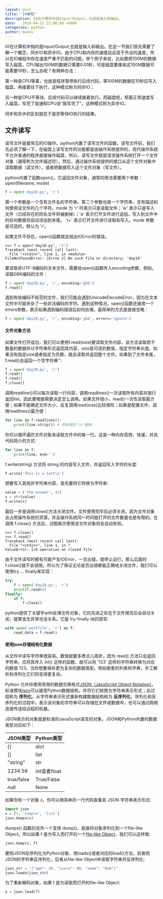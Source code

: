 ```yaml
---
layout: post
title: "IO编程"
description: IO在计算机中指Input/Output，也就是输入和输出。
date:   2018-04-21 22:00:00 +0800
categories: python
author: bwzou
---
```

IO在计算机中指的是Input/Output,也就是输入和输出。在这一节我们首先需要了解一个概念，同步IO和异步IO。由于CPU和内存的速度远远高于外设的速度，所以在IO编程中存在速度严重不匹配的问题。举个例子来说，比如要把100M的数据写入磁盘，CPU输出100M的数据只需要0.01秒，可是磁盘要接收这100M数据可能需要10秒，怎么办呢？有两种办法：

第一种是CPU等着，也就是程序暂停执行后续代码，等100M的数据在10秒后写入磁盘，再接着往下执行，这种模式称为同步IO；

另一种是CPU不等待，后续代码可以继续接着执行，而磁盘呢，照着正常速度写入磁盘，写完了就通知CPU说“我写完了”，这种模式称为异步IO。

同步和异步的区别就在于是否等待IO执行的结果。

## 文件读写
读写文件是最常见的IO操作。python内置了读写文件的函数。读写文件前，我们先必须了解一下，在磁盘上读写文件的功能都是由操作系统提供的，现代操作系统不允许普通的程序直接操作磁盘，所以，读写文件就是请求操作系统打开一个文件对象（通常称为文件描述符），然后，通过操作系统提供的接口从这个文件对象中读取数据（读文件），或者把数据写入这个文件对象（写文件）。

python内置了函数open()，它返回文件对象，通常的用法需要两个参数：open(filename, mode)
```python
f = open('day10.py', 'r')
```
第一个参数是一个含有文件名的字符串。第二个参数也是一个字符串，含有描述如何使用该文件的几个字符。mode 为 'r' 时表示只是读取文件；'w' 表示只是写入文件（已经存在的同名文件将被删掉）；'a' 表示打开文件进行追加，写入到文件中的任何数据将自动添加到末尾。 'r+' 表示打开文件进行读取和写入。mode 参数是可选的，默认为 'r'。

如果文件不存在，open()函数就会抛出IOError的错误。
```
>>> f = open('day10.py', 'r')
Traceback (most recent call last):
  File "<stdin>", line 1, in <module>
FileNotFoundError: [Errno 2] No such file or directory: 'day10'
```
要读取非UTF-8编码的文本文件，需要给open()函数传入encoding参数，例如，读取GBK编码的文件：
```python
f = open('day10.py', 'r', encoding='gbk')
f.read()
```
遇到有些编码不规范的文件，我们可能会遇到UnicodeDecodeError，因为在文本文件中可能夹杂了一些非法编码的字符。遇到这种情况，open()函数还接收一个errors参数，表示如果遇到编码错误后如何处理。最简单的方式是直接忽略：
```python
f = open('day10.py', 'r', encoding='gbk', errors='ignore')
```

#### 文件对象方法
如果文件打开成功，我们可以使用f.read(size)要读取文件内容，该方法读取若干数量的数据并以字符串形式返回其内容，size是可选的数值，指定字符串长度。如果没有指定size或者指定为负数，就会读取并返回整个文件。如果到了文件末尾，f.read()会返回一个空字符串'':
```python
f = open('day10.py', 'r')
f.read()
f.read()
f.close()
```
调用readline()可以每次读取一行内容，调用readlines()一次读取所有内容并按行返回list。因此要根据需要决定怎么调用。如果文件很小，read()一次性读取最方便；如果不能确定文件大小，反复调用read(size)比较保险；如果是配置文件，调用readlines()最方便：
```python
for line in f.readlines():
    print(line.strip()) # 把末尾的'\n'删掉
```
你可以循环遍历文件对象来读取文件中的每一行。这是一种内存高效、快速，并且代码简介的方式:
```python
for line in f:
    print(line, end='')
```
f.write(string) 方法将 string 的内容写入文件，并返回写入字符的长度:
```python
f.write('This is a test\n')
```
想要写入其他非字符串内容，首先要将它转换为字符串:
```python
value = ('the answer', 42)
s = str(value)
f.write(s)
```
最后一步是调用close()方法关闭文件。文件使用完毕后必须关闭，因为文件对象会占用操作系统的资源，并且操作系统同一时间能打开的文件数量也是有限的。在调用 f.close() 方法后，试图再次使用该文件对象将会自动失败。
```
>>> f.close()
>>> f.read()
Traceback (most recent call last):
  File "<stdin>", line 1, in ?
ValueError: I/O operation on closed file
```
由于文件读写时都有可能产生IOError，一旦出错，就停止运行，那么后面的f.close()就不会调用。所以为了保证无论是否出错都能正确地关闭文件，我们可以使用try ... finally来实现：
```python
try:
    f = open('day10.py', 'r')
    print(f.read())
finally:
    if f:
        f.close()
```
python提供了关键字with处理文件对象，它的先进之处在于文件用完后会自动关闭，就算发生异常也没关系。它是 try-finally 块的简写:
```python
with open('workfile', 'r') as f:
    read_data = f.read()
```
#### 使用json存储结构化数据
从文件中读写字符串很容易。数值就要多费点儿周折，因为 read() 方法只会返回字符串，应将其传入 int() 这样的函数，就可以将 '123' 这样的字符串转换为对应的数值 123。当你想要保存更为复杂的数据类型，例如嵌套的列表和字典，手工解析和序列化它们将变得更复杂。

Python 允许你使用常用的数据交换格式[JSON（JavaScript Object Notation）](http://json.org/)。标准模块[json](https://docs.python.org/3/library/json.html#module-json)可以接受Python数据结构，并将它们转换为字符串表示形式；此过程称为 **序列化**。从字符串表示形式重新构建数据结构称为 **反序列化**。序列化和反序列化的过程中，表示该对象的字符串可以存储在文件或数据中，也可以通过网络连接传送给远程的机器。

JSON表示的对象就是标准的JavaScript语言的对象，JSON和Python内置的数据类型对应如下：

JSON类型     |  Python类型
-------------|----------------------
{}           | dict
[]           | list
"string"     | str
1234.56      | int或者float
true/false   | True/False
null         | None

如果你有一个对象 x，你可以用简单的一行代码查看其 JSON 字符串表示形式:
```python
import json
x = [1, 'simple', 'list']
json.dumps(x)
```
dumps() 函数的另外一个变体 dump()，直接将对象序列化到一个file-like Object。所以如果 f 是为写入而打开的一个[file-like Object](https://docs.python.org/3/glossary.html#term-file-object)，我们可以这样做:
```python
json.dump(x, f)
```
要把JSON反序列化为Python对象，用loads()或者对应的load()方法，前者把JSON的字符串反序列化，后者从file-like Object中读取字符串并反序列化:
```python
json_str = '{"age": 20, "score": 88, "name": "Bob"}'
json.loads(json_str)
```
为了重新解码对象，如果 f 是为读取而打开的file-like Object:
```python
x = json.load(f)
```
